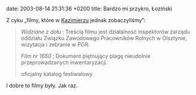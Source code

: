 date: 2003-08-14 21:31:36 +0200
title: Bardzo mi przykro, Łoziński

Z cyku „filmy, które w [Kazimierzu](http://latofilmow.pl/ 'guess what, 9. Lato Filmów') jednak zobaczyliśmy”:

> <cite>Widziane z dołu</cite>
> : Treścią filmu jest działalność inspektorów zarządu oddziału Związku Zawodowego Pracowników Rolnych w Olsztynie, wizytacja i zebranie w PGR.
>
> <cite>Film nr 1650</cite>
> : Dokument piętnujący plagę nieudolnie przeprowadzanych inwentaryzacji.
>
> oficjalny katalog festiwalowy

I dobre to filmy były. Jak  raz.
